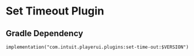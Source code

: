 # Set Timeout Plugin

## Gradle Dependency

`implementation("com.intuit.playerui.plugins:set-time-out:$VERSION")`
